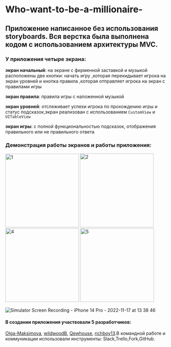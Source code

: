# Who-want-to-be-a-millionaire-

## Приложение написанное без использования storyboards. Вся верстка была выполнена кодом c использованием архитектуры MVC.

### У приложения четыре экрана:

**экран начальный**: на экране с фирменной заставкой и музыкой расположены две кнопки: начать игру ,которая перекидывает игрока на экран уровней и кнопка правила  ,которая отправляет игрока на экран с правилами игры

**экран правила**: правила игры с наложенной музыкой

**экран уровней**: отслеживает успехи игрока по прохождению игры и статус подсказок,экран реализован с использованием ```CustomView``` и ```UITableView```

**экран игры**: с полной функциональностью подсказок, отображения правильного или не правильного ответа

### Демонстрация работы экранов и работы приложения:

<img width="229" alt="1" src="https://user-images.githubusercontent.com/110721351/202409291-9edf65fe-c7e4-4064-873e-af7b1c8b9956.png"> <img width="230" alt="2" src="https://user-images.githubusercontent.com/110721351/202409325-69f4d522-ef75-4e06-8ac2-7ed03a8d3b90.png">
<img width="230" alt="4" src="https://user-images.githubusercontent.com/110721351/202409453-5a56a662-a837-4490-8944-4d13f0a79916.png">
<img width="230" alt="5" src="https://user-images.githubusercontent.com/110721351/202409785-11a43d94-6615-4726-8196-ec132632f94d.png">

![Simulator Screen Recording - iPhone 14 Pro - 2022-11-17 at 13 38 46](https://user-images.githubusercontent.com/110721351/202414378-cef9fc7e-bf89-40dc-a187-7133fc3beada.gif)

#### В создании приложения участвовали 5 разработчиков:
[Olga-Maksimova](https://github.com/Olga-Maksimova), [wildwoodB](https://github.com/wildwoodB), [Qewhouse](https://github.com/Qewhouse), 
[richboy13](https://github.com/richboy13).В командной работе и коммуникации использовали инструменты: Slack,Trello,Fork,GitHub.












